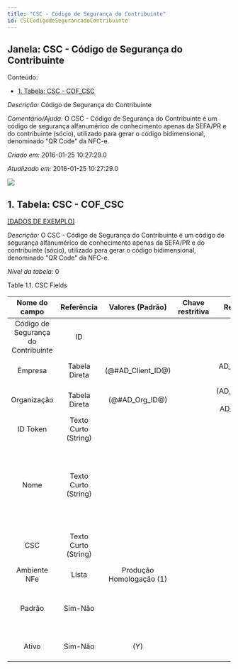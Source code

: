 ```yaml
---
title: "CSC - Código de Segurança do Contribuinte"
id: CSCCodigodeSegurancadoContribuinte
---
```

<div id="d17785e1" class="section chapter">

<div class="titlepage">

<div>

<div>

## Janela: CSC - Código de Segurança do Contribuinte

</div>

</div>

</div>

<div class="toc">

<div class="toc-title">

Conteúdo:

</div>

  - <span class="section">[1. Tabela: CSC - COF\_CSC](#d17785e23)</span>

</div>

<span class="emphasis">*Descrição:* </span> Código de Segurança do
Contribuinte

<span class="emphasis">*Comentário/Ajuda:* </span>O CSC - Código de
Segurança do Contribuinte é um código de segurança alfanumérico de
conhecimento apenas da SEFA/PR e do contribuinte (sócio), utilizado para
gerar o código bidimensional, denominado "QR Code" da NFC-e.

<span class="emphasis"> *Criado em:* </span>2016-01-25 10:27:29.0

<span class="emphasis">*Atualizado em:* </span>2016-01-25 10:27:29.0

![](/img/manual/CSCCodigodeSegurancadoContribuinte.png)

<div id="d17785e23" class="section section">

<div class="titlepage">

<div>

<div>

## 1. Tabela: CSC - COF\_CSC

</div>

</div>

</div>

[\[DADOS DE EXEMPLO\]](data/COF_CSC_data)

<span class="emphasis">*Descrição:*</span> O CSC - Código de Segurança
do Contribuinte é um código de segurança alfanumérico de conhecimento
apenas da SEFA/PR e do contribuinte (sócio), utilizado para gerar o
código bidimensional, denominado "QR Code" da NFC-e.

<span class="emphasis">*Nível da tabela:* </span>0

</div>

<div id="d17785e36" class="table">

<div class="table-title">

Table 1.1. CSC
Fields

</div>

<div class="table-contents">

|            Nome do campo            |      Referência      |     Valores (Padrão)     | Chave restritiva |                Regra de validação                |                Descrição                 |                                                               Comentário/Ajuda                                                               |
| :---------------------------------: | :------------------: | :----------------------: | :--------------: | :----------------------------------------------: | :--------------------------------------: | :------------------------------------------------------------------------------------------------------------------------------------------: |
| Código de Segurança do Contribuinte |          ID          |                          |                  |                                                  |                                          |                                                                                                                                              |
|               Empresa               |    Tabela Direta     |   (@\#AD\_Client\_ID@)   |                  |        AD\_Client.AD\_Client\_ID \< \> 0         |    (semelhante ao primeiro relatório)    |                                                             (ver o mesmo acima)                                                              |
|             Organização             |    Tabela Direta     |    (@\#AD\_Org\_ID@)     |                  | (AD\_Org.IsSummary='N' OR AD\_Org.AD\_Org\_ID=0) |    (semelhante ao primeiro relatório)    |                                                             (ver o mesmo acima)                                                              |
|              ID Token               | Texto Curto (String) |                          |                  |                                                  |    (semelhante ao primeiro relatório)    |                                                             (ver o mesmo acima)                                                              |
|                Nome                 | Texto Curto (String) |                          |                  |                                                  |  Alphanumeric identifier of the entity   | The name of an entity (record) is used as an default search option in addition to the search key. The name is up to 60 characters in length. |
|                 CSC                 | Texto Curto (String) |                          |                  |                                                  | Optional short description of the record |                                                 A description is limited to 255 characters.                                                  |
|            Ambiente NFe             |        Lista         | Produção Homologação (1) |                  |                                                  |                                          |                                                                                                                                              |
|               Padrão                |       Sim-Não        |                          |                  |                                                  |              Default value               |                                The Default Checkbox indicates if this record will be used as a default value.                                |
|                Ativo                |       Sim-Não        |           (Y)            |                  |                                                  |    (semelhante ao primeiro relatório)    |                                                             (ver o mesmo acima)                                                              |

</div>

</div>

  

</div>
